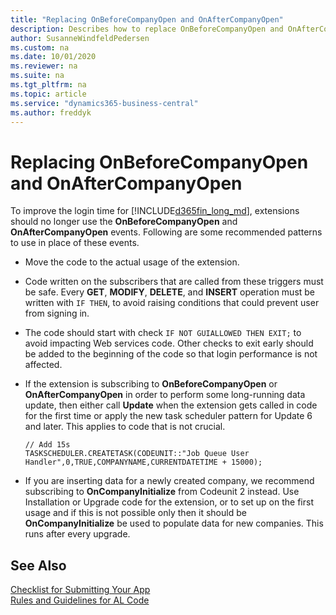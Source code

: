 ```yaml
---
title: "Replacing OnBeforeCompanyOpen and OnAfterCompanyOpen"
description: Describes how to replace OnBeforeCompanyOpen and OnAfterCompanyOpen events.
author: SusanneWindfeldPedersen
ms.custom: na
ms.date: 10/01/2020
ms.reviewer: na
ms.suite: na
ms.tgt_pltfrm: na
ms.topic: article
ms.service: "dynamics365-business-central"
ms.author: freddyk
---
```


# Replacing OnBeforeCompanyOpen and OnAfterCompanyOpen

To improve the login time for [!INCLUDE[d365fin_long_md](../includes/d365fin_long_md.md)], extensions should no longer use the **OnBeforeCompanyOpen** and **OnAfterCompanyOpen** events. Following are some recommended patterns to use in place of these events.

- Move the code to the actual usage of the extension.
- Code written on the subscribers that are called from these triggers must be safe. Every **GET**, **MODIFY**, **DELETE**, and **INSERT** operation must be written with `IF THEN`, to avoid raising conditions that could prevent user from signing in.
- The code should start with check `IF NOT GUIALLOWED THEN EXIT;` to avoid impacting Web services code. Other checks to exit early should be added to the beginning of the code so that login performance is not affected.
- If the extension is subscribing to **OnBeforeCompanyOpen** or **OnAfterCompanyOpen** in order to perform some long-running data update, then either call **Update** when the extension gets called in code for the first time or apply the new task scheduler pattern for Update 6 and later. This applies to code that is not crucial.
    
    ```
    // Add 15s
    TASKSCHEDULER.CREATETASK(CODEUNIT::"Job Queue User Handler",0,TRUE,COMPANYNAME,CURRENTDATETIME + 15000);
    ```

- If you are inserting data for a newly created company, we recommend subscribing to **OnCompanyInitialize** from Codeunit 2 instead. Use Installation or Upgrade code for the extension, or to set up on the first usage and if this is not possible only then it should be **OnCompanyInitialize** be used to populate data for new companies. This runs after every upgrade.

## See Also
[Checklist for Submitting Your App](../developer/devenv-checklist-submission.md)  
[Rules and Guidelines for AL Code](apptest-overview.md)  